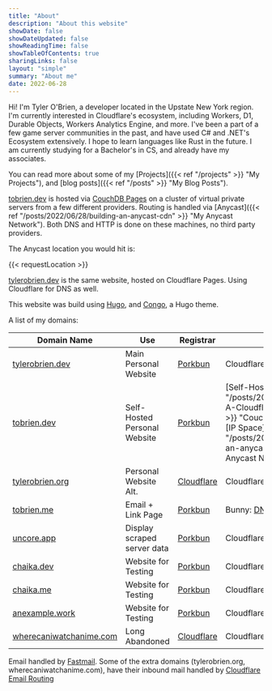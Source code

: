 ```yaml
---
title: "About"
description: "About this website"
showDate: false
showDateUpdated: false
showReadingTime: false
showTableOfContents: true
sharingLinks: false
layout: "simple"
summary: "About me"
date: 2022-06-28
---
```


Hi! I'm Tyler O'Brien, a developer located in the Upstate New York region. I'm currently interested in Cloudflare's ecosystem, including Workers, D1, Durable Objects, Workers Analytics Engine, and more. I've been a part of a few game server communities in the past, and have used C# and .NET's Ecosystem  extensively. I hope to learn languages like Rust in the future. I am currently studying for a Bachelor's in CS, and already have my associates.

You can read more about some of my [Projects]({{< ref "/projects" >}} "My Projects"), and [blog posts]({{< ref "/posts" >}} "My Blog Posts").

[tobrien.dev](https://tobrien.dev) is hosted via [CouchDB Pages](https://github.com/Tyler-OBrien/CouchDB-Pages) on a cluster of virtual private servers from a few different providers. Routing is handled via [Anycast]({{< ref "/posts/2022/06/28/building-an-anycast-cdn" >}} "My Anycast Network"). Both DNS and HTTP is done on these machines, no third party providers.

The Anycast location you would hit is:

{{< requestLocation >}}

[tylerobrien.dev](https://tylerobrien.dev) is the same website, hosted on Cloudflare Pages. Using Cloudflare for DNS as well.

This website was build using [Hugo](https://gohugo.io/), and [Congo](https://git.io/hugo-congo), a Hugo theme.

A list of my domains:

| Domain Name  | Use | Registrar | Host | Technologies | Notes |
| ----- | --------- | ----- | ---------- | ----------- | --------- |
| [tylerobrien.dev](https://tylerobrien.dev) | Main Personal Website | [Porkbun](https://porkbun.com/) | Cloudflare: [DNS](https://www.cloudflare.com/dns/) + [Pages](https://pages.cloudflare.com/) | [Hugo](https://gohugo.io/) + [Congo](https://git.io/hugo-congo) | [Source](https://github.com/Tyler-OBrien/personal_website)
| [tobrien.dev](https://tobrien.dev) | Self-Hosted Personal Website  | [Porkbun](https://porkbun.com/) | [Self-Hosted]({{< ref "/posts/2022/06/29/Building-A-Cloudflare-Pages-Clone" >}} "CouchDB Clone") on my [IP Space](({{< ref "/posts/2022/06/28/building-an-anycast-cdn" >}} "My Anycast Network") |  [Hugo](https://gohugo.io/) + [Congo](https://git.io/hugo-congo) | DNS: [PowerDNS](https://github.com/Tyler-OBrien/PowerDNS-Authoritative-CouchDB-Backend "Custom CouchDB PowerDNS Backend"), Webserver: [CouchDB Pages](https://github.com/Tyler-OBrien/CouchDB-Pages "CouchDB Pages, a Self-Hosted Cloudflare Pages Clone") |
| [tylerobrien.org](https://tylerobrien.org) | Personal Website Alt. | [Cloudflare](https://www.cloudflare.com/products/registrar/) | Cloudflare: [DNS](https://www.cloudflare.com/dns/) + [Pages](https://pages.cloudflare.com/) | [Hugo](https://gohugo.io/) + [Congo](https://git.io/hugo-congo) | 
| [tobrien.me](https://tobrien.me) | Email + Link Page | [Porkbun](https://porkbun.com/) | Bunny: [DNS](https://bunny.net/dns/) + [Storage](https://bunny.net/storage/) |  | Primary email domain
| [uncore.app](https://uncore.app) | Display scraped server data | [Porkbun](https://porkbun.com/) | Cloudflare [Pages](https://pages.cloudflare.com/) + [Tunnels](https://www.cloudflare.com/products/tunnel/) | [Next.js](https://nextjs.org/) - [MUI](https://mui.com/) | [Backend in C#](https://github.com/Tyler-OBrien/UncoreMetrics)
| [chaika.dev](https://chaika.dev) | Website for Testing | [Porkbun](https://porkbun.com/) | Cloudflare: [DNS](https://www.cloudflare.com/dns/) + [Pages](https://pages.cloudflare.com/) | [SvelteKit](https://kit.svelte.dev/) | Random Tests/Experiments
| [chaika.me](https://chaika.me) | Website for Testing | [Porkbun](https://porkbun.com/) | Cloudflare: [DNS](https://www.cloudflare.com/dns/) + [Pages](https://pages.cloudflare.com/) | [SvelteKit](https://kit.svelte.dev/) | Random Tests/Experiments
| [anexample.work](https://anexample.work) | Website for Testing | [Porkbun](https://porkbun.com/) | Cloudflare: [DNS](https://www.cloudflare.com/dns/) + [Workers](https://workers.cloudflare.com/) |  | Random Tests on Alt. CF Acct
| [wherecaniwatchanime.com](https://wherecaniwatchanime.com) | Long Abandoned | [Cloudflare](https://www.cloudflare.com/products/registrar/) | Cloudflare: [DNS](https://www.cloudflare.com/dns/) + [Pages](https://pages.cloudflare.com/) | [Gatsby](https://www.gatsbyjs.com/) | Indexable Pages for Anime Sites



Email handled by [Fastmail](https://www.fastmail.com/). Some of the extra domains (tylerobrien.org, wherecaniwatchanime.com), have their inbound mail handled by [Cloudflare Email Routing](https://www.cloudflare.com/products/email-routing/)
